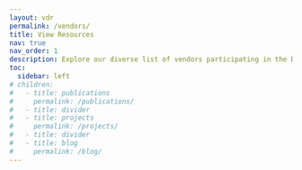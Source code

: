 ```yaml
---
layout: vdr
permalink: /vendors/
title: View Resources
nav: true
nav_order: 1
description: Explore our diverse list of vendors participating in the Disability Community Resource Fair. These vendors offer a wide range of products, services, and resources tailored to support and empower individuals with disabilities. Connect with organizations dedicated to making a positive impact in the community.
toc:
  sidebar: left
# children:
#   - title: publications
#     permalink: /publications/
#   - title: divider
#   - title: projects
#     permalink: /projects/
#   - title: divider
#   - title: blog
#     permalink: /blog/
---
```


